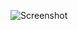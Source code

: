 ![Screenshot](https://raw.githubusercontent.com/Cryakl/Ultimate-RAT-Collection/refs/heads/main/MofoTro/MofoTro%20Beta%20Release/Screenshot.png)
